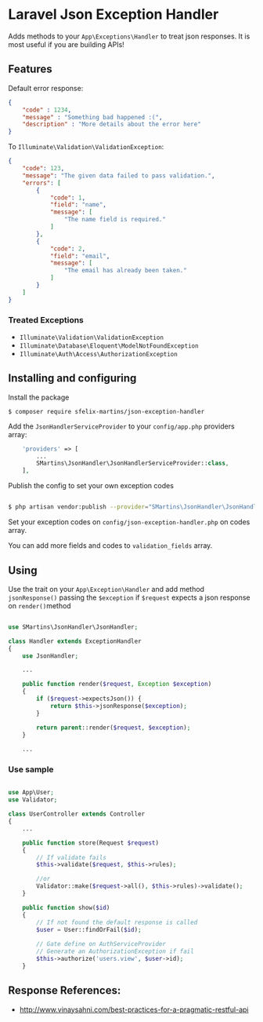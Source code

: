 # Laravel Json Exception Handler

Adds methods to your `App\Exceptions\Handler` to treat json responses.
It is most useful if you are building APIs!

## Features

Default error response:

```json
{
    "code" : 1234,
    "message" : "Something bad happened :(",
    "description" : "More details about the error here"
}
```

To `Illuminate\Validation\ValidationException`:

```json
{
    "code": 123,
    "message": "The given data failed to pass validation.",
    "errors": [
        {
            "code": 1,
            "field": "name",
            "message": [
                "The name field is required."
            ]
        },
        {
            "code": 2,
            "field": "email",
            "message": [
                "The email has already been taken."
            ]
        }
    ]
}
```

### Treated Exceptions

- `Illuminate\Validation\ValidationException`
- `Illuminate\Database\Eloquent\ModelNotFoundException`
- `Illuminate\Auth\Access\AuthorizationException`

## Installing and configuring

Install the package 

```console
$ composer require sfelix-martins/json-exception-handler
```

Add the `JsonHandlerServiceProvider` to your `config/app.php` providers array:

```php
    'providers' => [
        ...
        SMartins\JsonHandler\JsonHandlerServiceProvider::class,
    ],
```

Publish the config to set your own exception codes

```sh

$ php artisan vendor:publish --provider="SMartins\JsonHandler\JsonHandlerServiceProvider"
```

Set your exception codes on `config/json-exception-handler.php` on codes array.

You can add more fields and codes to `validation_fields` array.

## Using

Use the trait on your `App\Exception\Handler` and add method `jsonResponse()` 
passing the `$exception` if `$request` expects a json response on `render()`method

```php

use SMartins\JsonHandler\JsonHandler;

class Handler extends ExceptionHandler
{
    use JsonHandler;

    ...

    public function render($request, Exception $exception)
    {   
        if ($request->expectsJson()) {
            return $this->jsonResponse($exception);
        }

        return parent::render($request, $exception);
    }
    
    ...
```

### Use sample

```php

use App\User;
use Validator;

class UserController extends Controller
{
    ...

    public function store(Request $request)
    {
        // If validate fails
        $this->validate($request, $this->rules);

        //or
        Validator::make($request->all(), $this->rules)->validate();
    }

    public function show($id)
    {
        // If not found the default response is called
        $user = User::findOrFail($id);
        
        // Gate define on AuthServiceProvider
        // Generate an AuthorizationException if fail
        $this->authorize('users.view', $user->id);
    }

```

## Response References:

- http://www.vinaysahni.com/best-practices-for-a-pragmatic-restful-api
